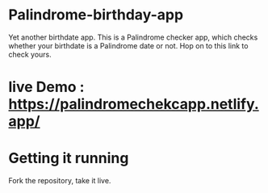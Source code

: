# Palindrome-birthday-app

Yet another birthdate app. This is a Palindrome checker app, which checks whether your birthdate is a Palindrome date or not. Hop on to this link to check yours.


# live Demo : https://palindromechekcapp.netlify.app/

# Getting it running
Fork the repository, take it live.
